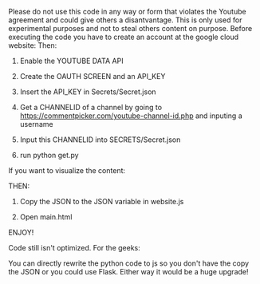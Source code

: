 Please do not use this code in any way or form that violates the Youtube agreement and could give others a disantvantage. This is only used for experimental purposes and not to steal others content on purpose.
Before executing the code you have to create an account at the google cloud website:
Then:

1. Enable the YOUTUBE DATA API

2. Create the OAUTH SCREEN and an API_KEY

3. Insert the API_KEY in Secrets/Secret.json

4. Get a CHANNELID of a channel by going to https://commentpicker.com/youtube-channel-id.php and inputing a username

5. Input this CHANNELID into SECRETS/Secret.json

6. run python get.py

If you want to visualize the content:

THEN:

1. Copy the JSON to the JSON variable in website.js

2. Open main.html

ENJOY!

Code still isn't optimized.
For the geeks:

You can directly rewrite the python code to js so you don't have the copy the JSON or you could use Flask.
Either way it would be a huge upgrade!
